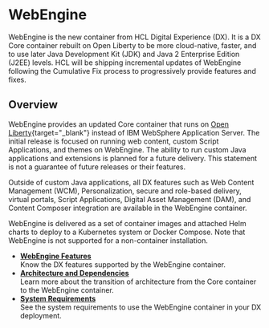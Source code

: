 # WebEngine

WebEngine is the new container from HCL Digital Experience (DX). It is a DX Core container rebuilt on Open Liberty to be more cloud-native, faster, and to use later Java Development Kit (JDK) and Java 2 Enterprise Edition (J2EE) levels. HCL will be shipping incremental updates of WebEngine following the Cumulative Fix process to progressively provide features and fixes.

## Overview

WebEngine provides an updated Core container that runs on [Open Liberty](https://openliberty.io/){target="_blank"} instead of IBM WebSphere Application Server. The initial release is focused on running web content, custom Script Applications, and themes on WebEngine. The ability to run custom Java applications and extensions is planned for a future delivery. This statement is not a guarantee of future releases or their features.

Outside of custom Java applications, all DX features such as Web Content Management (WCM), Personalization, secure and role-based delivery, virtual portals, Script Applications, Digital Asset Management (DAM), and Content Composer integration are available in the WebEngine container.

WebEngine is delivered as a set of container images and attached Helm charts to deploy to a Kubernetes system or Docker Compose. Note that WebEngine is not supported for a non-container installation.

-   **[WebEngine Features](webengine_features.md)**  
Know the DX features supported by the WebEngine container.
-   **[Architecture and Dependencies](webengine_arch.md)**  
Learn more about the transition of architecture from the Core container to the WebEngine container.
-   **[System Requirements](webengine_arch.md)**  
See the system requirements to use the WebEngine container in your DX deployment.

<!--Rather than duplicating the documentation about all the features of DX we will outline in the WebEngine sections what is different for deployment, configuration, support, ... For all other items refer back to the same DX documentation sections like e.g. Virtual Portals.-->